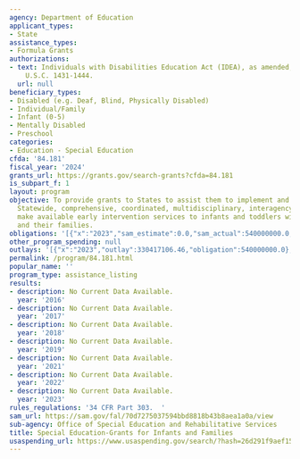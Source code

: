 ```yaml
---
agency: Department of Education
applicant_types:
- State
assistance_types:
- Formula Grants
authorizations:
- text: Individuals with Disabilities Education Act (IDEA), as amended, Part C, 20
    U.S.C. 1431-1444.
  url: null
beneficiary_types:
- Disabled (e.g. Deaf, Blind, Physically Disabled)
- Individual/Family
- Infant (0-5)
- Mentally Disabled
- Preschool
categories:
- Education - Special Education
cfda: '84.181'
fiscal_year: '2024'
grants_url: https://grants.gov/search-grants?cfda=84.181
is_subpart_f: 1
layout: program
objective: To provide grants to States to assist them to implement and maintain a
  Statewide, comprehensive, coordinated, multidisciplinary, interagency system to
  make available early intervention services to infants and toddlers with disabilities
  and their families.
obligations: '[{"x":"2023","sam_estimate":0.0,"sam_actual":540000000.0,"usa_spending_actual":544273118.02},{"x":"2024","sam_estimate":0.0,"sam_actual":540000000.0,"usa_spending_actual":561196612.06},{"x":"2025","sam_estimate":0.0,"sam_actual":545000000.0,"usa_spending_actual":0.0}]'
other_program_spending: null
outlays: '[{"x":"2023","outlay":330417106.46,"obligation":540000000.0},{"x":"2024","outlay":34683104.18,"obligation":557312413.79},{"x":"2025","outlay":0.0,"obligation":0.0}]'
permalink: /program/84.181.html
popular_name: ''
program_type: assistance_listing
results:
- description: No Current Data Available.
  year: '2016'
- description: No Current Data Available.
  year: '2017'
- description: No Current Data Available.
  year: '2018'
- description: No Current Data Available.
  year: '2019'
- description: No Current Data Available.
  year: '2021'
- description: No Current Data Available.
  year: '2022'
- description: No Current Data Available.
  year: '2023'
rules_regulations: '34 CFR Part 303.  '
sam_url: https://sam.gov/fal/70d7275037594bbd8818b43b8aea1a0a/view
sub-agency: Office of Special Education and Rehabilitative Services
title: Special Education-Grants for Infants and Families
usaspending_url: https://www.usaspending.gov/search/?hash=26d291f9aef155191bbcf34642ef0fc4
---
```

